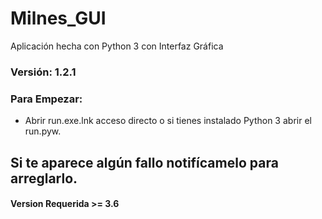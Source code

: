 # Milnes_GUI
Aplicación hecha con Python 3 con Interfaz Gráfica

### Versión: 1.2.1

### Para Empezar:
- Abrir run.exe.lnk acceso directo o si tienes instalado Python 3 abrir el run.pyw.
 
## Si te aparece algún fallo notifícamelo para arreglarlo.
#### Version Requerida >= 3.6
